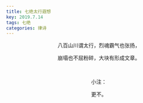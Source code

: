 ```yaml
---
title: 七绝太行遐想
key: 2019.7.14
tags: 七绝
categories: 律诗
---
```


<p align="center">八百山川谓太行，烈魂霸气也张扬，
</p>
<p align="center">崩塌也不屈粉碎，大块有形成文章。
</p>
<p align="center"></br>
</p>
<p align="center">小注：
</p>
<p align="center">更不。
</p>
<p align="center"></br>
</p>
